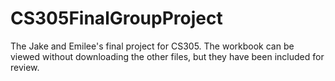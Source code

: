 # CS305FinalGroupProject
The Jake and Emilee's final project for CS305. The workbook can be viewed without downloading the other files, but they have been included for review.
